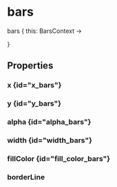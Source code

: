 # bars

<tldr>
<p><format style="bold" color="GoldenRod">bars</format> <format style="italic">{ this: BarsContext -></format></p>
<include from = "interfaces.topic" element-id="interface-of-bars"></include>
<format style="italic">}</format>
</tldr>

## Properties

### x {id="x_bars"}

<include from="properties.topic" element-id="x-property"/>

### y {id="y_bars"}

<include from="properties.topic" element-id="y-property"/>

### alpha {id="alpha_bars"}

<include from="properties.topic" element-id="alpha-property"/>

### width {id="width_bars"}

<include from="properties.topic" element-id="width-property"/>

### fillColor {id="fill_color_bars"}

<include from="properties.topic" element-id="fillColor-property"/>

### borderLine

<include from="properties.topic" element-id="borderLine-property"/>
